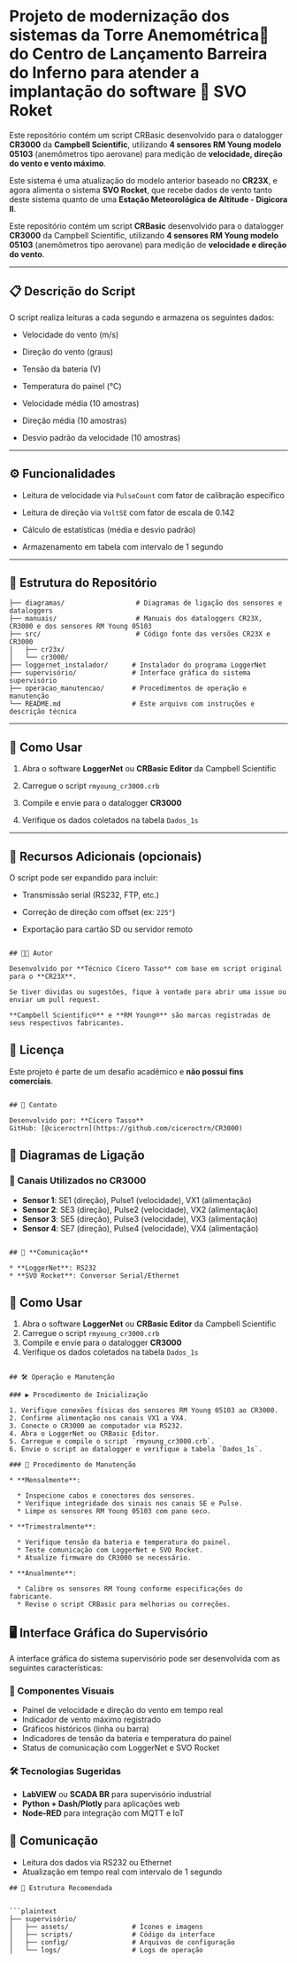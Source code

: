 # Projeto de modernização dos sistemas da Torre Anemométrica🗼 do Centro de Lançamento Barreira do Inferno para atender a implantação do software 🚀 SVO Roket 

Este repositório contém um script CRBasic desenvolvido para o datalogger **CR3000** da **Campbell Scientific**, utilizando **4 sensores RM Young modelo 05103** (anemômetros tipo aerovane) para medição de **velocidade, direção do vento e vento máximo**.

Este sistema é uma atualização do modelo anterior baseado no **CR23X**, e agora alimenta o sistema **SVO Rocket**, que recebe dados de vento tanto deste sistema quanto de uma **Estação Meteorológica de Altitude - Digicora II**.

Este repositório contém um script **CRBasic** desenvolvido para o datalogger **CR3000** da Campbell Scientific, utilizando **4 sensores RM Young modelo 05103** (anemômetros tipo aerovane) para medição de **velocidade e direção do vento**.

---

## 📋 Descrição do Script

O script realiza leituras a cada segundo e armazena os seguintes dados:

* Velocidade do vento (m/s)

* Direção do vento (graus)

* Tensão da bateria (V)

* Temperatura do painel (°C)

* Velocidade média (10 amostras)

* Direção média (10 amostras)

* Desvio padrão da velocidade (10 amostras)

---

## ⚙️ Funcionalidades

* Leitura de velocidade via `PulseCount` com fator de calibração específico

* Leitura de direção via `VoltSE` com fator de escala de 0.142

* Cálculo de estatísticas (média e desvio padrão)

* Armazenamento em tabela com intervalo de 1 segundo

---

## 📁 Estrutura do Repositório
```plaintext
├── diagramas/                  # Diagramas de ligação dos sensores e dataloggers
├── manuais/                    # Manuais dos dataloggers CR23X, CR3000 e dos sensores RM Young 05103
├── src/                        # Código fonte das versões CR23X e CR3000
│   ├── cr23x/
│   └── cr3000/
├── loggernet_instalador/      # Instalador do programa LoggerNet
├── supervisório/              # Interface gráfica do sistema supervisório
├── operacao_manutencao/       # Procedimentos de operação e manutenção
└── README.md                  # Este arquivo com instruções e descrição técnica

```

---

## 🚀 Como Usar

1. Abra o software **LoggerNet** ou **CRBasic Editor** da Campbell Scientific

2. Carregue o script `rmyoung_cr3000.crb`

3. Compile e envie para o datalogger **CR3000**

4. Verifique os dados coletados na tabela `Dados_1s`

---

## 📡 Recursos Adicionais (opcionais)

O script pode ser expandido para incluir:

* Transmissão serial (RS232, FTP, etc.)

* Correção de direção com offset (ex: `225°`)

* Exportação para cartão SD ou servidor remoto

```

## 🧑‍💻 Autor

Desenvolvido por **Técnico Cícero Tasso** com base em script original para o **CR23X**.

Se tiver dúvidas ou sugestões, fique à vontade para abrir uma issue ou enviar um pull request.

**Campbell Scientific®** e **RM Young®** são marcas registradas de seus respectivos fabricantes.

```

## 📎 Licença

Este projeto é parte de um desafio acadêmico e **não possui fins comerciais**.

```

## 🤝 Contato

Desenvolvido por: **Cícero Tasso**  
GitHub: [@ciceroctrn](https://github.com/ciceroctrn/CR3000)

```

## 🔌 Diagramas de Ligação

### 📐 Canais Utilizados no CR3000

* **Sensor 1**: SE1 (direção), Pulse1 (velocidade), VX1 (alimentação)
* **Sensor 2**: SE3 (direção), Pulse2 (velocidade), VX2 (alimentação)
* **Sensor 3**: SE5 (direção), Pulse3 (velocidade), VX3 (alimentação)
* **Sensor 4**: SE7 (direção), Pulse4 (velocidade), VX4 (alimentação)

```

## 📡 **Comunicação**

* **LoggerNet**: RS232
* **SVO Rocket**: Conversor Serial/Ethernet

```

## 🚀 Como Usar

1. Abra o software **LoggerNet** ou **CRBasic Editor** da Campbell Scientific
2. Carregue o script `rmyoung_cr3000.crb`
3. Compile e envie para o datalogger **CR3000**
4. Verifique os dados coletados na tabela `Dados_1s`

```

## 🛠️ Operação e Manutenção

### ▶️ Procedimento de Inicialização

1. Verifique conexões físicas dos sensores RM Young 05103 ao CR3000.
2. Confirme alimentação nos canais VX1 a VX4.
3. Conecte o CR3000 ao computador via RS232.
4. Abra o LoggerNet ou CRBasic Editor.
5. Carregue e compile o script `rmyoung_cr3000.crb`.
6. Envie o script ao datalogger e verifique a tabela `Dados_1s`.

### 🔄 Procedimento de Manutenção

* **Mensalmente**:

  * Inspecione cabos e conectores dos sensores.
  * Verifique integridade dos sinais nos canais SE e Pulse.
  * Limpe os sensores RM Young 05103 com pano seco.

* **Trimestralmente**:

  * Verifique tensão da bateria e temperatura do painel.
  * Teste comunicação com LoggerNet e SVO Rocket.
  * Atualize firmware do CR3000 se necessário.

* **Anualmente**:

  * Calibre os sensores RM Young conforme especificações do fabricante.
  * Revise o script CRBasic para melhorias ou correções.

```

## 🖥️ Interface Gráfica do Supervisório

A interface gráfica do sistema supervisório pode ser desenvolvida com as seguintes características:

### 🧩 Componentes Visuais

* Painel de velocidade e direção do vento em tempo real
* Indicador de vento máximo registrado
* Gráficos históricos (linha ou barra)
* Indicadores de tensão da bateria e temperatura do painel
* Status de comunicação com LoggerNet e SVO Rocket

### 🛠️ Tecnologias Sugeridas

* **LabVIEW** ou **SCADA BR** para supervisório industrial
* **Python + Dash/Plotly** para aplicações web
* **Node-RED** para integração com MQTT e IoT

## 🔌 Comunicação

* Leitura dos dados via RS232 ou Ethernet
* Atualização em tempo real com intervalo de 1 segundo

```
## 📁 Estrutura Recomendada


```plaintext
├── supervisório/
│   ├── assets/                # Ícones e imagens
│   ├── scripts/               # Código da interface
│   ├── config/                # Arquivos de configuração
│   └── logs/                  # Logs de operação

```
```
